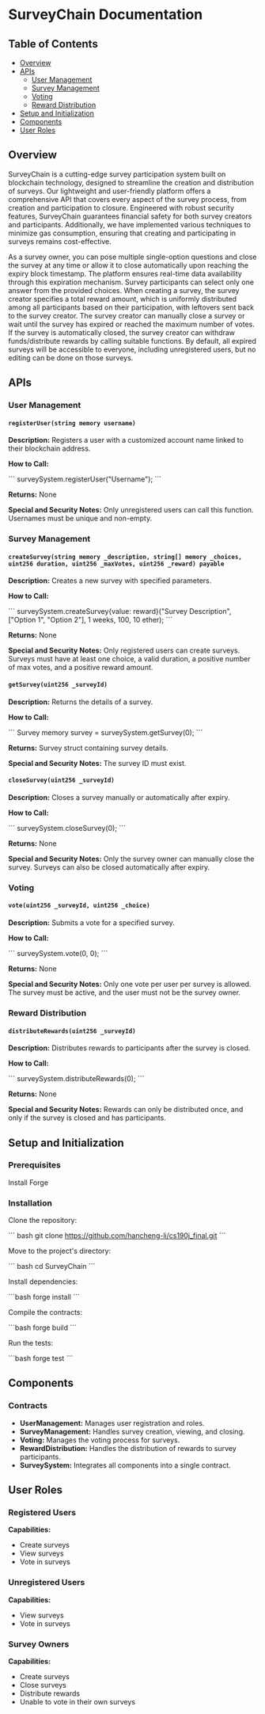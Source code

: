 # SurveyChain Documentation

## Table of Contents
- [Overview](#overview)
- [APIs](#apis)
  - [User Management](#user-management)
  - [Survey Management](#survey-management)
  - [Voting](#voting)
  - [Reward Distribution](#reward-distribution)
- [Setup and Initialization](#setup-and-initialization)
- [Components](#components)
- [User Roles](#user-roles)

## Overview
SurveyChain is a cutting-edge survey participation system built on blockchain technology, designed to streamline the creation and distribution of surveys. Our lightweight and user-friendly platform offers a comprehensive API that covers every aspect of the survey process, from creation and participation to closure. Engineered with robust security features, SurveyChain guarantees financial safety for both survey creators and participants. Additionally, we have implemented various techniques to minimize gas consumption, ensuring that creating and participating in surveys remains cost-effective.

As a survey owner, you can pose multiple single-option questions and close the survey at any time or allow it to close automatically upon reaching the expiry block timestamp. The platform ensures real-time data availability through this expiration mechanism. Survey participants can select only one answer from the provided choices. When creating a survey, the survey creator specifies a total reward amount, which is uniformly distributed among all participants based on their participation, with leftovers sent back to the survey creator. The survey creator can manually close a survey or wait until the survey has expired or reached the maximum number of votes. If the survey is automatically closed, the survey creator can withdraw funds/distribute rewards by calling suitable functions. By default, all expired surveys will be accessible to everyone, including unregistered users, but no editing can be done on those surveys.

## APIs

### User Management

#### `registerUser(string memory username)`

**Description:** Registers a user with a customized account name linked to their blockchain address.

**How to Call:**

\`\`\`
surveySystem.registerUser("Username");
\`\`\`

**Returns:** None

**Special and Security Notes:** Only unregistered users can call this function. Usernames must be unique and non-empty.

### Survey Management

#### `createSurvey(string memory _description, string[] memory _choices, uint256 duration, uint256 _maxVotes, uint256 _reward) payable`

**Description:** Creates a new survey with specified parameters.

**How to Call:**

\`\`\`
surveySystem.createSurvey{value: reward}("Survey Description", ["Option 1", "Option 2"], 1 weeks, 100, 10 ether);
\`\`\`

**Returns:** None

**Special and Security Notes:** Only registered users can create surveys. Surveys must have at least one choice, a valid duration, a positive number of max votes, and a positive reward amount.

#### `getSurvey(uint256 _surveyId)`

**Description:** Returns the details of a survey.

**How to Call:**

\`\`\`
Survey memory survey = surveySystem.getSurvey(0);
\`\`\`

**Returns:** Survey struct containing survey details.

**Special and Security Notes:** The survey ID must exist.

#### `closeSurvey(uint256 _surveyId)`

**Description:** Closes a survey manually or automatically after expiry.

**How to Call:**

\`\`\`
surveySystem.closeSurvey(0);
\`\`\`

**Returns:** None

**Special and Security Notes:** Only the survey owner can manually close the survey. Surveys can also be closed automatically after expiry.

### Voting

#### `vote(uint256 _surveyId, uint256 _choice)`

**Description:** Submits a vote for a specified survey.

**How to Call:**

\`\`\`
surveySystem.vote(0, 0);
\`\`\`

**Returns:** None

**Special and Security Notes:** Only one vote per user per survey is allowed. The survey must be active, and the user must not be the survey owner.

### Reward Distribution

#### `distributeRewards(uint256 _surveyId)`

**Description:** Distributes rewards to participants after the survey is closed.

**How to Call:**

\`\`\`
surveySystem.distributeRewards(0);
\`\`\`

**Returns:** None

**Special and Security Notes:** Rewards can only be distributed once, and only if the survey is closed and has participants.

## Setup and Initialization

### Prerequisites

Install Forge

### Installation

Clone the repository:

\`\`\` bash
git clone https://github.com/hancheng-li/cs190j_final.git
\`\`\`

Move to the project's directory:

\`\`\` bash
cd SurveyChain
\`\`\`

Install dependencies:

\`\`\`bash
forge install
\`\`\`

Compile the contracts:

\`\`\`bash
forge build
\`\`\`

Run the tests:

\`\`\`bash
forge test
\`\`\`

## Components

### Contracts

- **UserManagement:** Manages user registration and roles.
- **SurveyManagement:** Handles survey creation, viewing, and closing.
- **Voting:** Manages the voting process for surveys.
- **RewardDistribution:** Handles the distribution of rewards to survey participants.
- **SurveySystem:** Integrates all components into a single contract.

## User Roles

### Registered Users

**Capabilities:**
- Create surveys
- View surveys
- Vote in surveys

### Unregistered Users

**Capabilities:**
- View surveys
- Vote in surveys

### Survey Owners

**Capabilities:**
- Create surveys
- Close surveys
- Distribute rewards
- Unable to vote in their own surveys